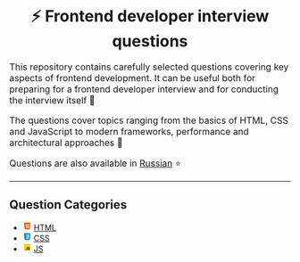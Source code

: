 <div align="center">
  <h1>⚡ Frontend developer interview questions</h1>
</div>

<p style="font-size: 16px">
This repository contains carefully selected questions covering key aspects of frontend development. It can be useful both for preparing for a frontend developer interview and for conducting the interview itself 🎯
</p>

<p style="font-size: 16px">
The questions cover topics ranging from the basics of HTML, CSS and JavaScript to modern frameworks, performance and architectural approaches 🚀
</p>

<p style="font-size: 16px">
Questions are also available in <a href="./src/questions/ru-RU/README.md">Russian</a> ⭐
</p>

---

## Question Categories

- ![HTML](./src/assets/icons/icons-for-main-readme/html.png) [HTML](src/questions/en-EN/html.md)
- ![CSS](./src/assets/icons/icons-for-main-readme/css.png) [CSS](src/questions/en-EN/css.md)
- ![JS](./src/assets/icons/icons-for-main-readme/js.png) [JS](src/questions/en-EN/js.md)
